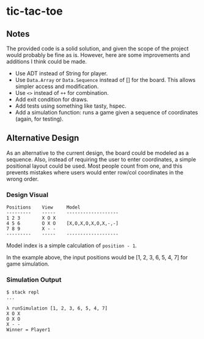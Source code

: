 # tic-tac-toe

## Notes

The provided code is a solid solution, and given the scope of the project would probably be fine as
is. However, here are some improvements and additions I think could be made.

- Use ADT instead of String for player.
- Use `Data.Array` or `Data.Sequence` instead of [] for the board. This allows simpler access and
  modification.
- Use `<>` instead of `++` for combination.
- Add exit condition for draws.
- Add tests using something like tasty, hspec.
- Add a simulation function: runs a game given a sequence of coordinates (again, for testing).

## Alternative Design

As an alternative to the current design, the board could be modeled as a sequence.
Also, instead of requiring the user to enter coordinates, a simple positional layout could be used.
Most people count from one, and this prevents mistakes where users would enter row/col coordinates
in the wrong order.

### Design Visual

```
Positions    View     Model
---------    -----    -------------------
1 2 3        X O X
4 5 6        O X O    [X,O,X,O,X,O,X,-,-]
7 8 9        X - -
---------    -----    -------------------
```

Model index is a simple calculation of `position - 1`.

In the example above, the input positions would be [1, 2, 3, 6, 5, 4, 7] for game simulation.

### Simulation Output

```
$ stack repl
...

λ runSimulation [1, 2, 3, 6, 5, 4, 7]
X O X
O X O
X - -
Winner = Player1
```
